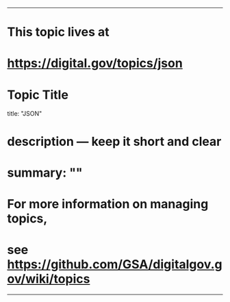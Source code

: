 
---
# This topic lives at
# https://digital.gov/topics/json

# Topic Title
title: "JSON"

# description — keep it short and clear
# summary: ""


# For more information on managing topics,
# see https://github.com/GSA/digitalgov.gov/wiki/topics
---